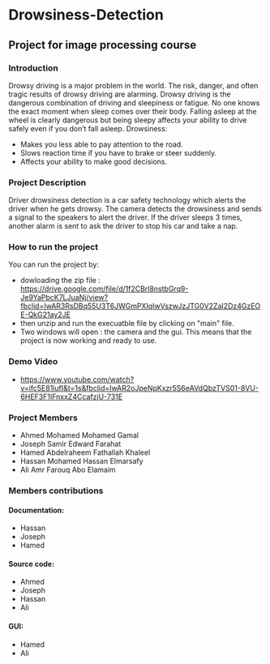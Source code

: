 # Drowsiness-Detection
## Project for image processing course 
### Introduction

Drowsy driving is a major problem in the world. The risk, danger, and often tragic results of drowsy driving are alarming. Drowsy driving is the dangerous combination of driving and sleepiness or fatigue. 
No one knows the exact moment when sleep comes over their body. Falling asleep at the wheel is clearly dangerous but being sleepy affects your ability to drive safely even if you don’t fall asleep. Drowsiness:
- Makes you less able to pay attention to the road.
- Slows reaction time if you have to brake or steer suddenly.
- Affects your ability to make good decisions.

### Project Description

Driver drowsiness detection is a car safety technology which alerts the driver when he gets drowsy.
The camera detects the drowsiness and sends a signal to the speakers to alert the driver.
If the driver sleeps 3  times, another alarm is sent to ask the driver to stop his car and take a nap.

### How to run the project

You can run the project by:
- dowloading the zip file : https://drive.google.com/file/d/1f2CBrl8nstbGrq9-Je9YaPbcK7LJuaNj/view?fbclid=IwAR3RsDBq55U3T6JWGmPXIqIwVszwJzJTG0V2ZaI2Dz4GzEOE-QkG21ay2JE
- then unzip and run the execuatble file by clicking on "main" file. 
- Two windows will open : the camera and the gui. This means that the project is now working and ready to use. 

### Demo Video 
- https://www.youtube.com/watch?v=ifc5E81iufI&t=1s&fbclid=IwAR2oJpeNpKxzr5S6eAVdQbzTVS01-8VU-6HEF3F1IFnxxZ4CcafzjU-731E   

### Project Members
-	Ahmed Mohamed Mohamed Gamal         
- Joseph Samir Edward Farahat            
- Hamed Abdelraheem Fathallah Khaleel 
- Hassan Mohamed Hassan Elmarsafy          
- Ali Amr Farouq Abo Elamaim


### Members contributions
#### Documentation:
- Hassan 
- Joseph
- Hamed
#### Source code:
- Ahmed 
- Joseph 
- Hassan
- Ali
#### GUI:
- Hamed
- Ali

